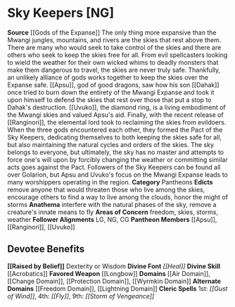 ﻿---
ability:
- Dexterity
- Wisdom
ability_boost:
- Dexterity
- Wisdom
alignment: NG
deity:
- '[[DATABASE/deity/Sky Keepers|Sky Keepers]]'
- '[[DATABASE/deity/Apsu|Apsu]]'
- '[[DATABASE/deity/Ranginori|Ranginori]]'
- '[[DATABASE/deity/Uvuko|Uvuko]]'
deity_category: Pantheons
divine_font: Heal
domain:
- '[[DATABASE/domain/Air Domain|Air]]'
- '[[DATABASE/domain/Change Domain|Change]]'
- '[[DATABASE/domain/Freedom Domain|Freedom]]'
- '[[DATABASE/domain/Lightning Domain|Lightning]]'
- '[[DATABASE/domain/Protection Domain|Protection]]'
- '[[DATABASE/domain/Wyrmkin Domain|Wyrmkin]]'
favored_weapon: '[[DATABASE/weapon/Longbow|Longbow]]'
follower_alignment:
- LG
- NG
- CG
id: '232'
name: Sky Keepers
rarity: Common
skill:
- '[[DATABASE/skill/Acrobatics|Acrobatics]]'
source: '[[DATABASE/source/Gods of the Expanse|Gods of the Expanse]]'
trait: null
type: Deity

---
# Sky Keepers [NG]

**Source** [[Gods of the Expanse]]
The only thing more expansive than the Mwangi jungles, mountains, and rivers are the skies that rest above them. There are many who would seek to take control of the skies and there are others who seek to keep the skies free for all. From evil spellcasters looking to wield the weather for their own wicked whims to deadly monsters that make them dangerous to travel, the skies are never truly safe. Thankfully, an unlikely alliance of gods works together to keep the skies over the Expanse safe.
 [[Apsu]], god of good dragons, saw how his son [[Dahak]] once tried to burn down the entirety of the Mwangi Expanse and took it upon himself to defend the skies that rest over those that put a stop to Dahak's destruction. [[Uvuko]], the diamond ring, is a living embodiment of the Mwangi skies and valued Apsu's aid. Finally, with the recent release of [[Ranginori]], the elemental lord took to reclaiming the skies from evildoers. When the three gods encountered each other, they formed the Pact of the Sky Keepers, dedicating themselves to both keeping the skies safe for all, but also maintaining the natural cycles and orders of the skies. The sky belongs to everyone, but ultimately, the sky has no master and attempts to force one's will upon by forcibly changing the weather or committing similar acts goes against the Pact. Followers of the Sky Keepers can be found all over Golarion, but Apsu and Uvuko's focus on the Mwangi Expanse leads to many worshippers operating in the region.
**Category** Pantheons
**Edicts** remove anyone that would threaten those who live among the skies, encourage others to find a way to live among the clouds, honor the might of storms
**Anathema** interfere with the natural phases of the sky, remove a creature's innate means to fly
**Areas of Concern** freedom, skies, storms, weather
**Follower Alignments** LG, NG, CG
**Pantheon Members** [[Apsu]], [[Ranginori]], [[Uvuko]]

## Devotee Benefits

**[[Raised by Belief]]** Dexterity or Wisdom
**Divine Font** _[[Heal]]_
**Divine Skill** [[Acrobatics]]
**Favored Weapon** [[Longbow]]
**Domains** [[Air Domain]], [[Change Domain]], [[Protection Domain]], [[Wyrmkin Domain]]
**Alternate Domains** [[Freedom Domain]], [[Lightning Domain]]
**Cleric Spells** 1st: _[[Gust of Wind]]_, 4th: _[[Fly]]_, 9th: _[[Storm of Vengeance]]_
